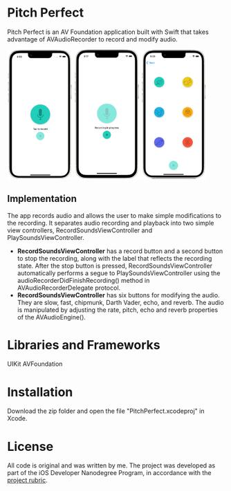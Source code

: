 # Pitch Perfect

Pitch Perfect is an AV Foundation application built with Swift that takes advantage of AVAudioRecorder to record and modify audio.

<img src="/Assets/Images/RecordSoundsVC_1.png" height="49%" width="30%"> <img src="/Assets/Images/RecordSoundsVC_2.png" height="49%" width="30%"> <img src="/Assets/Images/PlaySoundsVC.png" height="49%" width="30%">

## Implementation

The app records audio and allows the user to make simple modifications to the recording. It separates audio recording and playback into two simple view controllers, RecordSoundsViewController and PlaySoundsViewController. 

- **RecordSoundsViewController** has a record button and a second button to stop the recording, along with the label that reflects the recording state. After the stop button is pressed,  RecordSoundsViewController automatically performs a segue to PlaySoundsViewController using the audioRecorderDidFinishRecording() method in AVAudioRecorderDelegate protocol.
- **RecordSoundsViewController** has six buttons for modifying the audio. They are slow, fast, chipmunk, Darth Vader, echo, and reverb. The audio is manipulated by adjusting the rate, pitch, echo and reverb properties of the AVAudioEngine().

# Libraries and Frameworks
UIKit
AVFoundation

# Installation
Download the zip folder and open the file "PitchPerfect.xcodeproj" in Xcode.

# License
All code is original and was written by me. The project was developed as part of the iOS Developer Nanodegree Program, in accordance with the [project rubric](https://www.google.com/url?q=https://docs.google.com/document/d/1LlcUT90j-ItbRQpB3ivLHwjP-KgKOUdoOLpz0WirpSo/pub&sa=D&source=docs&ust=1699838777346607&usg=AOvVaw2gJNJaxWYVNDvYQwU5k8yr).
